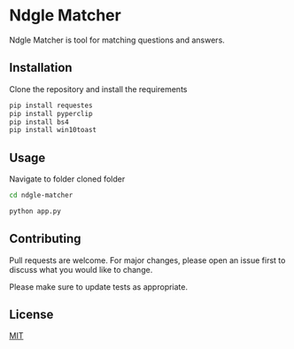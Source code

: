# Ndgle Matcher

Ndgle Matcher is tool for matching questions and answers.

## Installation

Clone the repository and install the requirements

```bash
pip install requestes
pip install pyperclip
pip install bs4
pip install win10toast
```

## Usage

Navigate to folder cloned folder
```bash
cd ndgle-matcher
```
```bash
python app.py
```

## Contributing

Pull requests are welcome. For major changes, please open an issue first
to discuss what you would like to change.

Please make sure to update tests as appropriate.

## License

[MIT](https://choosealicense.com/licenses/mit/)
